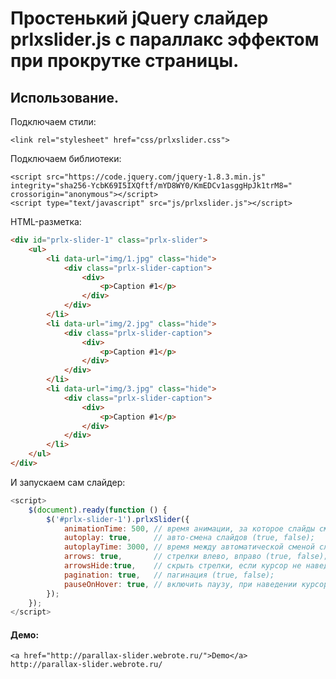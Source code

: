 # Простенький jQuery слайдер prlxslider.js с параллакс эффектом  при прокрутке страницы.

## Использование.

Подключаем стили:
```
<link rel="stylesheet" href="css/prlxslider.css">
```

Подключаем библиотеки:
```
<script src="https://code.jquery.com/jquery-1.8.3.min.js" integrity="sha256-YcbK69I5IXQftf/mYD8WY0/KmEDCv1asggHpJk1trM8=" crossorigin="anonymous"></script>
<script type="text/javascript" src="js/prlxslider.js"></script>
```


HTML-разметка:
```html
<div id="prlx-slider-1" class="prlx-slider">
	<ul>
		<li data-url="img/1.jpg" class="hide">
			<div class="prlx-slider-caption">
				<div>
					<p>Caption #1</p>
				</div>
			</div>
		</li>
		<li data-url="img/2.jpg" class="hide">
			<div class="prlx-slider-caption">
				<div>
					<p>Caption #1</p>
				</div>
			</div>
		</li>
		<li data-url="img/3.jpg" class="hide">
			<div class="prlx-slider-caption">
				<div>
					<p>Caption #1</p>
				</div>
			</div>
		</li>
	</ul>
</div>
```


И запускаем сам слайдер:
```javascript
<script>
	$(document).ready(function () {
		$('#prlx-slider-1').prlxSlider({
			animationTime: 500, // время анимации, за которое слайды сменяют друг друга (ms); 
			autoplay: true, 	// авто-смена слайдов (true, false);
			autoplayTime: 3000,	// время между автоматической сменой слайдов (ms);
			arrows: true,		// стрелки влево, вправо (true, false);
			arrowsHide:true,	// скрыть стрелки, если курсор не наведен на область слайда (true, false);
			pagination: true,	// пагинация (true, false);
			pauseOnHover: true,	// включить паузу, при наведении курсора на область слайда (true, false);
		});
	});
</script>
```

#### Демо:
```
<a href="http://parallax-slider.webrote.ru/">Demo</a>
http://parallax-slider.webrote.ru/
```